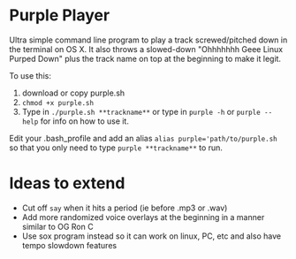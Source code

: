 Purple Player 
=============

Ultra simple command line program to play a track screwed/pitched down in the terminal on OS X.
It also throws a slowed-down "Ohhhhhhh Geee Linux Purped Down" plus the track name on top at the beginning to make it legit.

To use this:
1.  download or copy purple.sh
2.  `chmod +x purple.sh`
3.  Type in `./purple.sh **trackname**` or type in `purple -h` or `purple --help` for info on how to use it.

Edit your .bash_profile and add an alias `alias purple='path/to/purple.sh` so that you only need to type `purple **trackname**` to run.


Ideas to extend
===============
*  Cut off `say` when it hits a period (ie before .mp3 or .wav)
*  Add more randomized voice overlays at the beginning in a manner similar to OG Ron C
*  Use sox program instead so it can work on linux, PC, etc and also have tempo slowdown features
